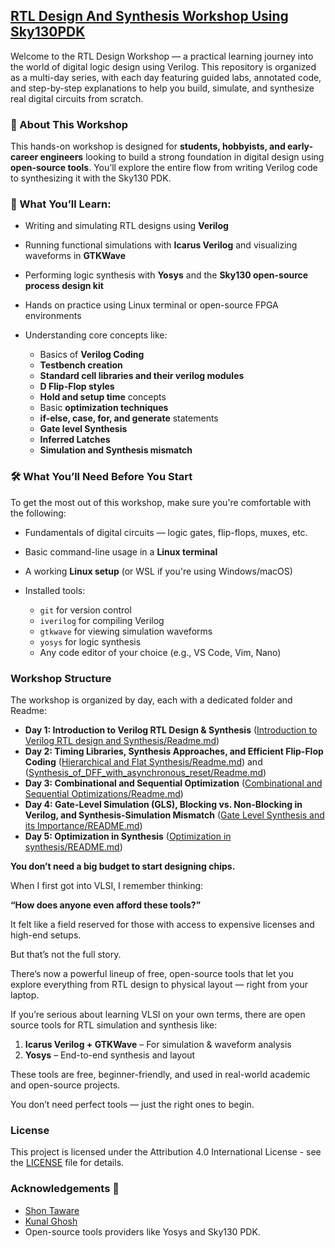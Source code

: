 ## [RTL Design And Synthesis Workshop Using Sky130PDK](https://www.vlsisystemdesign.com/rtl-design-using-verilog-with-sky130-technology/)
Welcome to the RTL Design Workshop — a practical learning journey into the world of digital logic design using Verilog. This repository is organized as a multi-day series, with each day featuring guided labs, annotated code, and step-by-step explanations to help you build, simulate, and synthesize real digital circuits from scratch.

### 📘 About This Workshop

This hands-on workshop is designed for **students, hobbyists, and early-career engineers** looking to build a strong foundation in digital design using **open-source tools**. You’ll explore the entire flow from writing Verilog code to synthesizing it with the Sky130 PDK.

### 🔧 What You’ll Learn:

* Writing and simulating RTL designs using **Verilog**
* Running functional simulations with **Icarus Verilog** and visualizing waveforms in **GTKWave**
* Performing logic synthesis with **Yosys** and the **Sky130 open-source process design kit**
* Hands on practice using Linux terminal or open-source FPGA environments
* Understanding core concepts like:

  * Basics of **Verilog Coding**
  * **Testbench creation**
  * **Standard cell libraries and their verilog modules**
  * **D Flip-Flop styles**
  * **Hold and setup time** concepts
  * Basic **optimization techniques**
  * **if-else, case, for, and generate** statements
  * **Gate level Synthesis**
  * **Inferred Latches**
  * **Simulation and Synthesis mismatch**

### 🛠️ What You’ll Need Before You Start

To get the most out of this workshop, make sure you're comfortable with the following:

* Fundamentals of digital circuits — logic gates, flip-flops, muxes, etc.
* Basic command-line usage in a **Linux terminal**
* A working **Linux setup** (or WSL if you're using Windows/macOS)
* Installed tools:

  * `git` for version control
  * `iverilog` for compiling Verilog
  * `gtkwave` for viewing simulation waveforms
  * `yosys` for logic synthesis
  * Any code editor of your choice (e.g., VS Code, Vim, Nano)

### Workshop Structure

The workshop is organized by day, each with a dedicated folder and Readme:

- **Day 1: Introduction to Verilog RTL Design & Synthesis** ([Introduction to Verilog RTL design and Synthesis/Readme.md](https://github.com/iamakankshaupadhyay/RTL_Design_and_Synthesis_in_Verilog_using_SKY130PDK/blob/master/Introduction%20to%20Verilog%20RTL%20design%20and%20Synthesis/Readme.md))
- **Day 2: Timing Libraries, Synthesis Approaches, and Efficient Flip-Flop Coding** ([Hierarchical and Flat Synthesis/Readme.md](https://github.com/iamakankshaupadhyay/RTL_Design_and_Synthesis_in_Verilog_using_SKY130PDK/blob/master/Hierarchical%20and%20Flat%20Synthesis/Readme.md)) and ([Synthesis_of_DFF_with_asynchronous_reset/Readme.md](https://github.com/iamakankshaupadhyay/RTL_Design_and_Synthesis_in_Verilog_using_SKY130PDK/blob/master/Synthesis_of_DFF_with_asynchronous_reset/Readme.md))
- **Day 3: Combinational and Sequential Optimization** ([Combinational and Sequential Optimizations/Readme.md](https://github.com/iamakankshaupadhyay/RTL_Design_and_Synthesis_in_Verilog_using_SKY130PDK/blob/master/Combinational%20and%20Sequential%20Optimizations/Readme.md))
- **Day 4: Gate-Level Simulation (GLS), Blocking vs. Non-Blocking in Verilog, and Synthesis-Simulation Mismatch** ([Gate Level Synthesis and its Importance/README.md](https://github.com/iamakankshaupadhyay/RTL_Design_and_Synthesis_in_Verilog_using_SKY130PDK/blob/master/Gate%20Level%20Synthesis%20and%20its%20Importance/README.md))
- **Day 5: Optimization in Synthesis** ([Optimization in synthesis/README.md](https://github.com/iamakankshaupadhyay/RTL_Design_and_Synthesis_in_Verilog_using_SKY130PDK/blob/master/Optimization%20in%20synthesis/README.md))

**You don’t need a big budget to start designing chips.**

When I first got into VLSI, I remember thinking:

**“How does anyone even afford these tools?”**

It felt like a field reserved for those with access to expensive licenses and high-end setups.

But that’s not the full story.

There’s now a powerful lineup of free, open-source tools that let you explore everything from RTL design to physical layout — right from your laptop.

If you’re serious about learning VLSI on your own terms, there are open source tools for RTL simulation and synthesis like:
1. **Icarus Verilog + GTKWave** – For simulation & waveform analysis
2. **Yosys** – End-to-end synthesis and layout

These tools are free, beginner-friendly, and used in real-world academic and open-source projects.

You don’t need perfect tools — just the right ones to begin.

### License

This project is licensed under the Attribution 4.0 International License - see the [LICENSE](./LICENSE) file for details.

### Acknowledgements 👑

*  [Shon Taware](https://www.linkedin.com/in/shon-taware/)
*  [Kunal Ghosh](https://www.linkedin.com/in/kunal-ghosh-vlsisystemdesign-com-28084836/)
*  Open-source tools providers like Yosys and Sky130 PDK.
 
